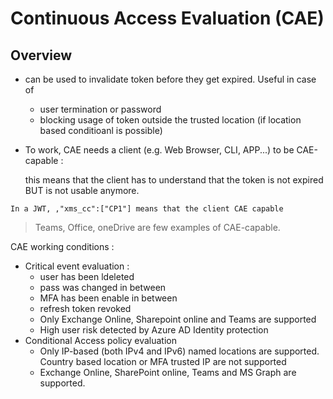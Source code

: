 # Continuous Access Evaluation (CAE)

## Overview

*   can be used to invalidate token before they get expired. Useful in case of

    * user termination or password
    * blocking usage of token outside the trusted location (if location based conditioanl is possible)


*   To work, CAE needs a client (e.g. Web Browser, CLI, APP...) to be CAE-capable :&#x20;

    this means that the client has to understand that the token is not expired BUT is not usable anymore.

```
In a JWT, ,"xms_cc":["CP1"] means that the client CAE capable
```

> Teams, Office, oneDrive are few examples of CAE-capable.



CAE working conditions :&#x20;

* Critical event evaluation :&#x20;
  * user has been ldeleted
  * pass was changed in between&#x20;
  * MFA has been enable in between
  * refresh token revoked
  * Only Exchange Online, Sharepoint online and Teams are supported
  * High user risk detected by Azure AD Identity protection
* Conditional Access policy evaluation
  * Only IP-based (both IPv4 and IPv6) named locations are supported. Country based location or MFA trusted IP are not supported
  * Exchange Online, SharePoint online, Teams and MS Graph are supported.
